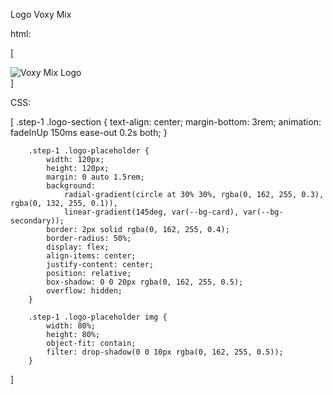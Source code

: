 Logo Voxy Mix

html:

[
                            <div class="logo-placeholder">
                                <img src="media\images\logo-voxy-mix-transparente.webp" alt="Voxy Mix Logo">
                            </div>
]

CSS:

[
        .step-1 .logo-section {
            text-align: center;
            margin-bottom: 3rem;
            animation: fadeInUp 150ms ease-out 0.2s both;
        }

        .step-1 .logo-placeholder {
            width: 120px;
            height: 120px;
            margin: 0 auto 1.5rem;
            background:
                radial-gradient(circle at 30% 30%, rgba(0, 162, 255, 0.3), rgba(0, 132, 255, 0.1)),
                linear-gradient(145deg, var(--bg-card), var(--bg-secondary));
            border: 2px solid rgba(0, 162, 255, 0.4);
            border-radius: 50%;
            display: flex;
            align-items: center;
            justify-content: center;
            position: relative;
            box-shadow: 0 0 20px rgba(0, 162, 255, 0.5);
            overflow: hidden;
        }

        .step-1 .logo-placeholder img {
            width: 80%;
            height: 80%;
            object-fit: contain;
            filter: drop-shadow(0 0 10px rgba(0, 162, 255, 0.5));
        }
]